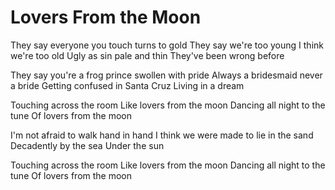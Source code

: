 # Lovers From the Moon

They say everyone you touch turns to gold
They say we're too young I think we're too old
Ugly as sin pale and thin
They've been wrong before

They say you're a frog prince swollen with pride
Always a bridesmaid never a bride
Getting confused in Santa Cruz
Living in a dream

Touching across the room
Like lovers from the moon
Dancing all night to the tune
Of lovers from the moon

I'm not afraid to walk hand in hand
I think we were made to lie in the sand
Decadently by the sea
Under the sun

Touching across the room
Like lovers from the moon
Dancing all night to the tune
Of lovers from the moon
